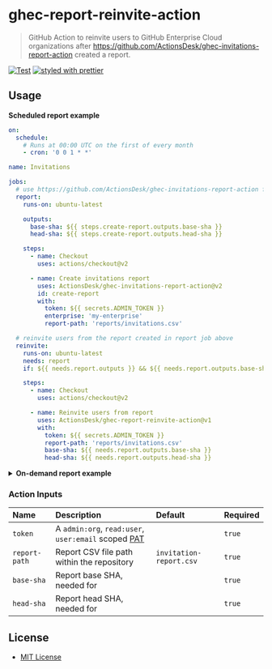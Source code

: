 # ghec-report-reinvite-action

> GitHub Action to reinvite users to GitHub Enterprise Cloud organizations after https://github.com/ActionsDesk/ghec-invitations-report-action created a report.

[![Test](https://github.com/ActionsDesk/ghec-report-reinvite-action/workflows/Test/badge.svg)](https://github.com/ActionsDesk/ghec-report-reinvite-action/actions?query=workflow%3ATest) [![styled with prettier](https://img.shields.io/badge/styled_with-prettier-ff69b4.svg)](https://github.com/prettier/prettier)

## Usage

**Scheduled report example**

```yml
on:
  schedule:
    # Runs at 00:00 UTC on the first of every month
    - cron: '0 0 1 * *'

name: Invitations

jobs:
  # use https://github.com/ActionsDesk/ghec-invitations-report-action first to create the report
  report:
    runs-on: ubuntu-latest

    outputs:
      base-sha: ${{ steps.create-report.outputs.base-sha }}
      head-sha: ${{ steps.create-report.outputs.head-sha }}

    steps:
      - name: Checkout
        uses: actions/checkout@v2

      - name: Create invitations report
        uses: ActionsDesk/ghec-invitations-report-action@v2
        id: create-report
        with:
          token: ${{ secrets.ADMIN_TOKEN }}
          enterprise: 'my-enterprise'
          report-path: 'reports/invitations.csv'

  # reinvite users from the report created in report job above
  reinvite:
    runs-on: ubuntu-latest
    needs: report
    if: ${{ needs.report.outputs }} && ${{ needs.report.outputs.base-sha }} && ${{ needs.report.outputs.head-sha }}

    steps:
      - name: Checkout
        uses: actions/checkout@v2

      - name: Reinvite users from report
        uses: ActionsDesk/ghec-report-reinvite-action@v1
        with:
          token: ${{ secrets.ADMIN_TOKEN }}
          report-path: 'reports/invitations.csv'
          base-sha: ${{ needs.report.outputs.base-sha }}
          head-sha: ${{ needs.report.outputs.head-sha }}
```

<details>
  <summary><strong>On-demand report example</strong></summary>

```yml
on:
  workflow_dispatch:
    inputs:
      enterprise:
        description: 'GitHub Enterprise Cloud account, if omitted the report will target the repository organization only'
        required: false
        default: 'my-enterprise'
      report-path:
        description: 'Path to the report file'
        default: 'reports/invitations.csv'
        required: false

name: On-demand invitations

jobs:
  # use https://github.com/ActionsDesk/ghec-invitations-report-action first to create the report
  report:
    runs-on: ubuntu-latest

    outputs:
      base-sha: ${{ steps.create-report.outputs.base-sha }}
      head-sha: ${{ steps.create-report.outputs.head-sha }}

    steps:
      - name: Checkout
        uses: actions/checkout@v2

      - name: Create invitations report
        uses: ActionsDesk/ghec-invitations-report-action@v2
        id: create-report
        with:
          token: ${{ secrets.ADMIN_TOKEN }}
          enterprise: ${{ github.event.inputs.enterprise }}
          report-path: ${{ github.event.inputs.report-path }}

  # reinvite users from the report created in report job above
  reinvite:
    runs-on: ubuntu-latest
    needs: report
    if: ${{ needs.report.outputs }} && ${{ needs.report.outputs.base-sha }} && ${{ needs.report.outputs.head-sha }}

    steps:
      - name: Checkout
        uses: actions/checkout@v2

      - name: Reinvite users from report
        uses: ActionsDesk/ghec-report-reinvite-action@v1
        with:
          token: ${{ secrets.ADMIN_TOKEN }}
          report-path: ${{ github.event.inputs.report-path }}
          base-sha: ${{ needs.report.outputs.base-sha }}
          head-sha: ${{ needs.report.outputs.head-sha }}
```

</details>

### Action Inputs

| Name          | Description                                           | Default                 | Required |
| :------------ | :---------------------------------------------------- | :---------------------- | :------- |
| `token`       | A `admin:org`, `read:user`, `user:email` scoped [PAT] |                         | `true`   |
| `report-path` | Report CSV file path within the repository            | `invitation-report.csv` | `true`   |
| `base-sha`    | Report base SHA, needed for                           |                         | `true`   |
| `head-sha`    | Report head SHA, needed for                           |                         | `true`   |

## License

- [MIT License](./license)

[pat]: https://docs.github.com/en/github/authenticating-to-github/creating-a-personal-access-token 'Personal Access Token'
